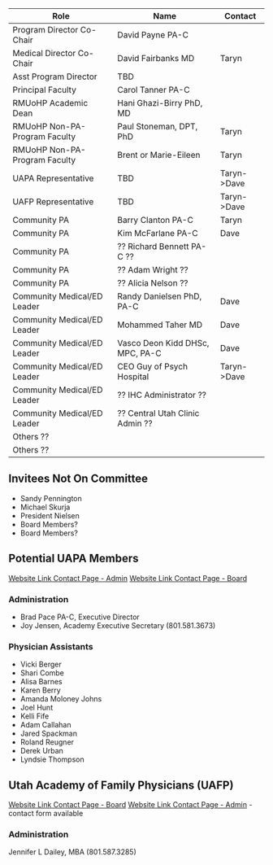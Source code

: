 |            **Role**           |             **Name**            | **Contact** |
|-------------------------------|---------------------------------|-------------|
| Program Director Co-Chair     | David Payne PA-C                |             |
| Medical Director Co-Chair     | David Fairbanks MD              | Taryn       |
| Asst Program Director         | TBD                             |             |
| Principal Faculty             | Carol Tanner PA-C               |             |
| RMUoHP Academic Dean          | Hani Ghazi-Birry PhD, MD        |             |
| RMUoHP Non-PA-Program Faculty | Paul Stoneman, DPT, PhD         | Taryn       |
| RMUoHP Non-PA-Program Faculty | Brent or Marie-Eileen           | Taryn       |
| UAPA Representative           | TBD                             | Taryn->Dave |
| UAFP Representative           | TBD                             | Taryn->Dave |
| Community PA                  | Barry Clanton PA-C              | Taryn       |
| Community PA                  | Kim McFarlane PA-C              | Dave        |
| Community PA                  | ?? Richard Bennett PA-C ??      |             |
| Community PA                  | ?? Adam Wright ??               |             |
| Community PA                  | ?? Alicia Nelson ??             |             |
| Community Medical/ED Leader   | Randy Danielsen PhD, PA-C       | Dave        |
| Community Medical/ED Leader   | Mohammed Taher MD               | Dave        |
| Community Medical/ED Leader   | Vasco Deon Kidd DHSc, MPC, PA-C | Dave        |
| Community Medical/ED Leader   | CEO Guy of Psych Hospital       | Taryn->Dave |
| Community Medical/ED Leader   | ?? IHC Administrator ??         |             |
| Community Medical/ED Leader   | ?? Central Utah Clinic Admin ?? |             |
| Others ??                     |                                 |             |
| Others ??                     |                                 |             |

## Invitees Not On Committee

- Sandy Pennington
- Michael Skurja
- President Nielsen
- Board Members?
- Board Members?

## Potential UAPA Members

[Website Link Contact Page - Admin](https://www.utahapa.org/contact)
[Website Link Contact Page - Board](https://www.utahapa.org/organization)

### Administration

- Brad Pace PA-C, Executive Director
- Joy Jensen, Academy Executive Secretary (801.581.3673)

### Physician Assistants

- Vicki Berger
- Shari Combe
- Alisa Barnes
- Karen Berry
- Amanda Moloney Johns
- Joel Hunt
- Kelli Fife
- Adam Callahan
- Jared Spackman
- Roland Reugner
- Derek Urban 
- Lyndsie Thompson

## Utah Academy of Family Physicians (UAFP)

[Website Link Contact Page - Board](http://utahafp.org/about/board-of-directors-gallery/)
[Website Link Contact Page - Admin](http://utahafp.org/about/staff-and-contact-information/) - contact form available

### Administration

Jennifer L Dailey, MBA (801.587.3285)
